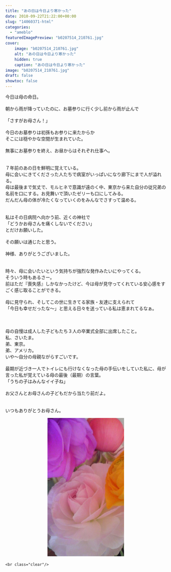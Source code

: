 ```yaml
---
title: "あの日は今日より寒かった"
date: 2010-09-22T21:22:00+00:00
slug: "14060371-html"
categories:
  - "ameblo"
featuredImagePreview: "b0207514_210761.jpg"
cover:
    image: "b0207514_210761.jpg"
    alt: "あの日は今日より寒かった"
    hidden: true
    caption: "あの日は今日より寒かった"
image: "b0207514_210761.jpg"
draft: false
showtoc: false
---
```

今日は母の命日。<br/>
<br/>
朝から雨が降っていたのに、お墓参りに行く少し前から雨が止んで<br/>
<br/>
「さすがお母さん！」<br/>
<br/>
今日のお墓参りは初孫もお参りに来たからか<br/>
そこには穏やかな空間が生まれていた。<br/>
<br/>
無事にお墓参りを終え、お昼からはそれぞれ仕事へ。<br/>
<br/>
<br/>
７年前のあの日を鮮明に覚えている。<br/>
母に会いにきてくださった人たちで病室がいっぱいになり廊下にまで人が溢れる。<br/>
母は最後まで気丈で、モルヒネで意識が遠のく中、東京から来た自分の従兄弟の名前を口にする。お見舞いで頂いたゼリーも口にしてみる。<br/>
だんだん母の体が冷たくなっていくのをみんなでさすって温める。<br/>
<br/>
<br/>
私はその日病院へ向かう前、近くの神社で<br/>
「どうかお母さんを痛くしないでください」<br/>
とだけお願いした。<br/>
<br/>
その願いは通じたと思う。<br/>
<br/>
神様、ありがとうございました。<br/>
<br/>
<br/>
時々、母に会いたいという気持ちが強烈な発作みたいにやってくる。<br/>
そういう時もあるさー。<br/>
前はただ『喪失感』しかなかったけど、今は母が見守ってくれている安心感をすごく感じ取ることができる。<br/>
<br/>
母に見守られ、そしてこの世に生きてる家族・友達に支えられて<br/>
「今日も幸せだったな～」と思える日々を送っている私は恵まれてるなぁ。<br/>
<br/>
<br/>
<br/>
母の自慢は成人した子どもたち３人の卒業式全部に出席したこと。<br/>
私、さいたま。<br/>
弟、東京。<br/>
弟、アメリカ。<br/>
いや～自分の母親ながらすごいです。<br/>
<br/>
最期が近づき一人でトイレにも行けなくなった母の手伝いをしていた私に、母が言った私が覚えている母の最後（最期）の言葉。<br/>
「うちの子はみんなイイ子ね」<br/>
<br/>
お父さんとお母さんの子どもだから当たり前だよ。<br/>
<br/>
<br/>
いつもありがとうお母さん。<br/>
<center><a href="b0207514_210761.jpg" rel="nofollow"><img src="b0207514_210761.jpg" alt="あの日は今日より寒かった_b0207514_210761.jpg" class="IMAGE_MID" height="432" width="240"/></a></center>

    <br class="clear"/>